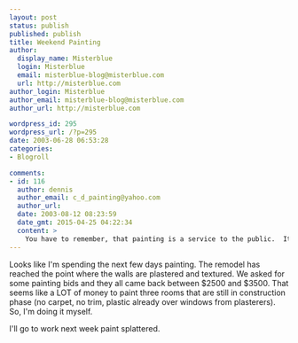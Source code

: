 ```yaml
---
layout: post
status: publish
published: publish
title: Weekend Painting
author:
  display_name: Misterblue
  login: Misterblue
  email: misterblue-blog@misterblue.com
  url: http://misterblue.com
author_login: Misterblue
author_email: misterblue-blog@misterblue.com
author_url: http://misterblue.com

wordpress_id: 295
wordpress_url: /?p=295
date: 2003-06-28 06:53:28
categories:
- Blogroll

comments:
- id: 116
  author: dennis
  author_email: c_d_painting@yahoo.com
  author_url: 
  date: 2003-08-12 08:23:59
  date_gmt: 2015-04-25 04:22:34
  content: >
    You have to remember, that painting is a service to the public.  It is not something that has to be done for the safety of the building. Therefore, what we do is a service for the customer who has no desire to do the job himself, therefore you will get the high dollar amount on your bids.
---
```

<p>
Looks like I'm spending the next few days painting.
The remodel has reached the point where the walls are plastered and textured.
We asked for some painting bids and they all came back between $2500 and $3500.
That seems like a LOT of money to paint three rooms  that are still in construction phase (no carpet, no trim, plastic already over windows from plasterers). 
So, I'm doing it myself.
</p>
<p>
I'll go to work next week paint splattered.
</p>
